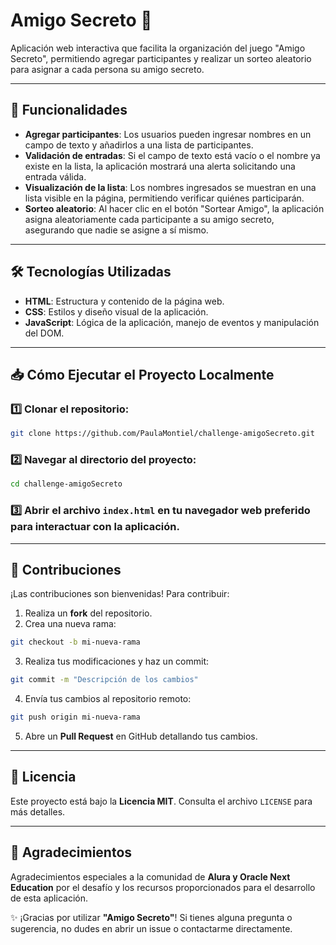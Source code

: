 # Amigo Secreto 🎁

Aplicación web interactiva que facilita la organización del juego "Amigo Secreto", permitiendo agregar participantes y realizar un sorteo aleatorio para asignar a cada persona su amigo secreto.

---

## 🚀 Funcionalidades

- **Agregar participantes**: Los usuarios pueden ingresar nombres en un campo de texto y añadirlos a una lista de participantes.
- **Validación de entradas**: Si el campo de texto está vacío o el nombre ya existe en la lista, la aplicación mostrará una alerta solicitando una entrada válida.
- **Visualización de la lista**: Los nombres ingresados se muestran en una lista visible en la página, permitiendo verificar quiénes participarán.
- **Sorteo aleatorio**: Al hacer clic en el botón "Sortear Amigo", la aplicación asigna aleatoriamente cada participante a su amigo secreto, asegurando que nadie se asigne a sí mismo.

---

## 🛠️ Tecnologías Utilizadas

- **HTML**: Estructura y contenido de la página web.
- **CSS**: Estilos y diseño visual de la aplicación.
- **JavaScript**: Lógica de la aplicación, manejo de eventos y manipulación del DOM.

---

## 📥 Cómo Ejecutar el Proyecto Localmente

### 1️⃣ Clonar el repositorio:

```bash
git clone https://github.com/PaulaMontiel/challenge-amigoSecreto.git
```

### 2️⃣ Navegar al directorio del proyecto:

```bash
cd challenge-amigoSecreto
```

### 3️⃣ Abrir el archivo `index.html` en tu navegador web preferido para interactuar con la aplicación.

---

## 🤝 Contribuciones

¡Las contribuciones son bienvenidas! Para contribuir:

1. Realiza un **fork** del repositorio.
2. Crea una nueva rama:

```bash
git checkout -b mi-nueva-rama
```

3. Realiza tus modificaciones y haz un commit:

```bash
git commit -m "Descripción de los cambios"
```

4. Envía tus cambios al repositorio remoto:

```bash
git push origin mi-nueva-rama
```

5. Abre un **Pull Request** en GitHub detallando tus cambios.

---

## 📜 Licencia

Este proyecto está bajo la **Licencia MIT**. Consulta el archivo `LICENSE` para más detalles.

---

## 🎉 Agradecimientos

Agradecimientos especiales a la comunidad de **Alura y Oracle Next Education** por el desafío y los recursos proporcionados para el desarrollo de esta aplicación.

✨ ¡Gracias por utilizar **"Amigo Secreto"**! Si tienes alguna pregunta o sugerencia, no dudes en abrir un issue o contactarme directamente.
